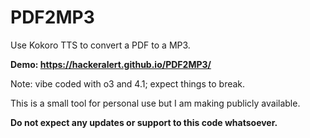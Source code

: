 # PDF2MP3
Use Kokoro TTS to convert a PDF to a MP3.

<strong>Demo: https://hackeralert.github.io/PDF2MP3/</strong>

Note: vibe coded with o3 and 4.1; expect things to break.

This is a small tool for personal use but I am making publicly available.

**Do not expect any updates or support to this code whatsoever.**
